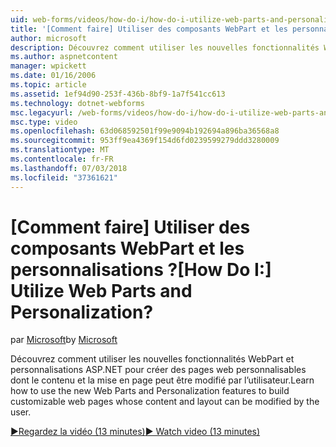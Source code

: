 ```yaml
---
uid: web-forms/videos/how-do-i/how-do-i-utilize-web-parts-and-personalization
title: '[Comment faire] Utiliser des composants WebPart et les personnalisations ? | Microsoft Docs'
author: microsoft
description: Découvrez comment utiliser les nouvelles fonctionnalités WebPart et personnalisations ASP.NET pour créer des pages web personnalisables dont le contenu et la mise en page peut être modifié par l’utilisateur.
ms.author: aspnetcontent
manager: wpickett
ms.date: 01/16/2006
ms.topic: article
ms.assetid: 1ef94d90-253f-436b-8bf9-1a7f541cc613
ms.technology: dotnet-webforms
msc.legacyurl: /web-forms/videos/how-do-i/how-do-i-utilize-web-parts-and-personalization
msc.type: video
ms.openlocfilehash: 63d068592501f99e9094b192694a896ba36568a8
ms.sourcegitcommit: 953ff9ea4369f154d6fd0239599279ddd3280009
ms.translationtype: MT
ms.contentlocale: fr-FR
ms.lasthandoff: 07/03/2018
ms.locfileid: "37361621"
---
```

<a name="how-do-i-utilize-web-parts-and-personalization"></a><span data-ttu-id="d97bd-104">[Comment faire] Utiliser des composants WebPart et les personnalisations ?</span><span class="sxs-lookup"><span data-stu-id="d97bd-104">[How Do I:] Utilize Web Parts and Personalization?</span></span>
====================
<span data-ttu-id="d97bd-105">par [Microsoft](https://github.com/microsoft)</span><span class="sxs-lookup"><span data-stu-id="d97bd-105">by [Microsoft](https://github.com/microsoft)</span></span>

<span data-ttu-id="d97bd-106">Découvrez comment utiliser les nouvelles fonctionnalités WebPart et personnalisations ASP.NET pour créer des pages web personnalisables dont le contenu et la mise en page peut être modifié par l’utilisateur.</span><span class="sxs-lookup"><span data-stu-id="d97bd-106">Learn how to use the new Web Parts and Personalization features to build customizable web pages whose content and layout can be modified by the user.</span></span>

[<span data-ttu-id="d97bd-107">&#9654;Regardez la vidéo (13 minutes)</span><span class="sxs-lookup"><span data-stu-id="d97bd-107">&#9654; Watch video (13 minutes)</span></span>](https://channel9.msdn.com/Blogs/ASP-NET-Site-Videos/how-do-i-utilize-web-parts-and-personalization)
